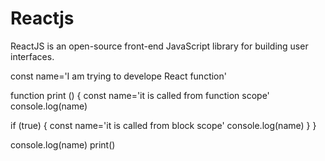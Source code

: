 # Reactjs

ReactJS is an open-source front-end JavaScript library for building user interfaces.

 const name='I am trying to develope React function'

function print () 
{
const name='it is called from function scope'
console.log(name)

if (true)
{
const name='it is called from block scope'
console.log(name)
}
}

console.log(name)
print() 
